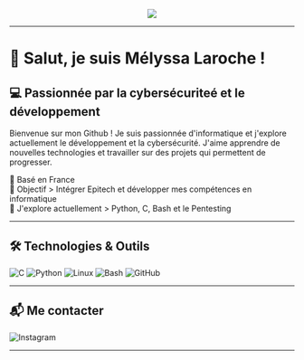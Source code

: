 <p align="center">
  <img src="https://readme-typing-svg.herokuapp.com?font=Fira+Code&size=22&pause=1000&color=36BCF7&width=600&lines=💻+Passionnée+par+la+cybersécurité+et+le+d%C3%A9veloppement;🚀+Explorant+Python%2C+Bash+C+et+le+Pentesting;🎯+Objectif+%3A+Intégrer+Epitech+et+monter+en+compétences" />
  </p> 

---

# 👋 Salut, je suis Mélyssa Laroche !  

## 💻 Passionnée par la cybersécuriteé et le développement  

Bienvenue sur mon Github ! Je suis passionnée d'informatique et j'explore actuellement le développement et la cybersécurité. J'aime apprendre de nouvelles technologies et travailler sur des projets qui permettent de progresser.

📍 Basé en France  
🎯 Objectif > Intégrer Epitech et développer mes compétences en informatique  
🚀 J'explore actuellement > Python, C, Bash et le Pentesting  

---

## 🛠️ Technologies & Outils

![C](https://img.shields.io/badge/C-00599C?style=for-the-badge&logo=c&logoColor=white)
![Python](https://img.shields.io/badge/Python-3776AB?style=for-the-badge&logo=python&logoColor=white)
![Linux](https://img.shields.io/badge/Linux-FCC624?style=for-the-badge&logo=linux&logoColor=black)
![Bash](https://img.shields.io/badge/Bash-4EAA25?style=for-the-badge&logo=gnu-bash&logoColor=white)
![GitHub](https://img.shields.io/badge/GitHub-181717?style=for-the-badge&logo=github&logoColor=white)

---

## 📬 Me contacter
![Instagram](https://img.shields.io/badge/Instagram-E4405F?style=for-the-badge&logo=instagram&logoColor=white)

---

  

